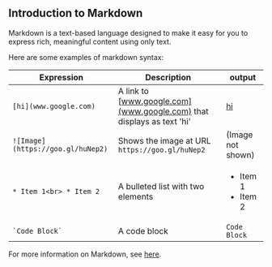 ## Introduction to Markdown

Markdown is a text-based language designed to make it easy for you to express rich, meaningful content using only text.

Here are some examples of markdown syntax:

| Expression                        | Description                                                           | output                                  |
| --------------------------------- | --------------------------------------------------------------------- | --------------------------------------- |
| `[hi](www.google.com)`            | A link to [www.google.com](www.google.com) that displays as text 'hi' | [hi](www.google.com)                    |
| `![Image](https://goo.gl/huNep2)` | Shows the image at URL `https://goo.gl/huNep2`                        | (Image not shown)                       |
| `* Item 1<br> * Item 2`           | A bulleted list with two elements                                     | <ul><li>Item 1</li><li>Item 2</li></ul> |
| `` `Code Block` ``                | A code block                                                          | `Code Block`                            |

For more information on Markdown, see [here](https://guides.github.com/features/mastering-markdown/).
